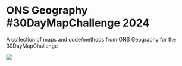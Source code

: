 # ONS Geography #30DayMapChallenge 2024
A collection of maps and code/methods from ONS Geography for the 30DayMapChallenge

<img src ="https://github.com/ONSgeo/ONS_30DayMapChallenge_2024/blob/main/Maps/30dmc_2024_THEMES.png">

